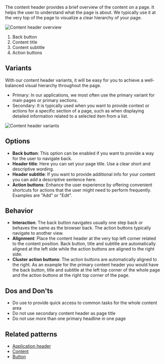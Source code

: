 The content header provides a brief overview of the content on a page. It helps the user to understand what the page is about.
We typically use it at the very top of the page to visualize a clear hierarchy of your page.

![Content header overview](https://www.figma.com/file/wEptRgAezDU1z80Cn3eZ0o/iX-Pattern-Illustrations?type=design&node-id=2250-4784&mode=design&t=XmCepM9jPR9PImPw-4)
 
1. Back button 
2. Content title
3. Content subtitle
4. Action buttons

## Variants
With our content header variants, it will be easy for you to achieve a well-balanced visual hierarchy throughout the page.

* Primary: In our applications, we most often use the primary variant for main pages or primary sections.
* Secondary: It is typically used when you want to provide context or actions for a specific section of a page, such as when displaying detailed information related to a selected item from a list.

![Content header variants](https://www.figma.com/file/wEptRgAezDU1z80Cn3eZ0o/iX-Pattern-Illustrations?type=design&node-id=2250-9102&mode=design&t=XmCepM9jPR9PImPw-4)

## Options
- **Back button**: This option can be enabled if you want to provide a way for the user to navigate back.
- **Header title**: Here you can set your page title. Use a clear short and descriptive wording.
- **Header subtitle**: If you want to provide additional info for your content you can add a descriptive sentence here.
- **Action buttons**: Enhance the user experience by offering convenient shortcuts for actions that the user might need to perform frequently. Examples are "Add" or "Edit".

## Behavior 
- **Interaction**: The back button navigates usually one step back or behaves the same as the browser back. The action buttons typically navigate to another view.
- **Alignment**: Place the content header at the very top left corner related to the content position. Back button, title and subtitle are automatically aligned at the left side while the action buttons are aligned to the right side.
- **Cluster action buttons**: The action buttons are automatically aligned to the right. As an example for the primary content header you would have the back button, title and subtitle at the left top corner of the whole page and the action buttons at the right top corner of the page.

## Dos and Don'ts
- Do use to provide quick access to common tasks for the whole content area
- Do not use secondary content header as page title
- Do not use more than one primary headline in one page

## Related patterns

- [Application header](./application-frame/application-header.md)
- [Content](./application-frame/content.md) 
- [Button](./buttons/button.md) 
